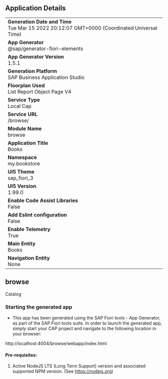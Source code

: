 ## Application Details
|               |
| ------------- |
|**Generation Date and Time**<br>Tue Mar 15 2022 20:12:07 GMT+0000 (Coordinated Universal Time)|
|**App Generator**<br>@sap/generator-fiori-elements|
|**App Generator Version**<br>1.5.1|
|**Generation Platform**<br>SAP Business Application Studio|
|**Floorplan Used**<br>List Report Object Page V4|
|**Service Type**<br>Local Cap|
|**Service URL**<br>/browse/
|**Module Name**<br>browse|
|**Application Title**<br>Books|
|**Namespace**<br>my.bookstore|
|**UI5 Theme**<br>sap_fiori_3|
|**UI5 Version**<br>1.99.0|
|**Enable Code Assist Libraries**<br>False|
|**Add Eslint configuration**<br>False|
|**Enable Telemetry**<br>True|
|**Main Entity**<br>Books|
|**Navigation Entity**<br>None|

## browse

Catalog

### Starting the generated app

-   This app has been generated using the SAP Fiori tools - App Generator, as part of the SAP Fiori tools suite.  In order to launch the generated app, simply start your CAP project and navigate to the following location in your browser:

http://localhost:4004/browse/webapp/index.html

#### Pre-requisites:

1. Active NodeJS LTS (Long Term Support) version and associated supported NPM version.  (See https://nodejs.org)


